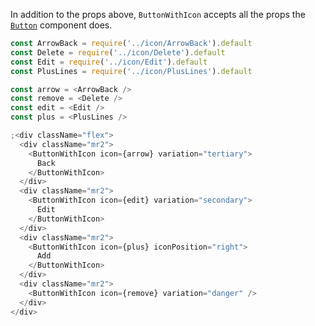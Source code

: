 In addition to the props above, `ButtonWithIcon` accepts all the props the
[`Button`](/#/Components/Forms/Button) component does.

```js
const ArrowBack = require('../icon/ArrowBack').default
const Delete = require('../icon/Delete').default
const Edit = require('../icon/Edit').default
const PlusLines = require('../icon/PlusLines').default

const arrow = <ArrowBack />
const remove = <Delete />
const edit = <Edit />
const plus = <PlusLines />

;<div className="flex">
  <div className="mr2">
    <ButtonWithIcon icon={arrow} variation="tertiary">
      Back
    </ButtonWithIcon>
  </div>
  <div className="mr2">
    <ButtonWithIcon icon={edit} variation="secondary">
      Edit
    </ButtonWithIcon>
  </div>
  <div className="mr2">
    <ButtonWithIcon icon={plus} iconPosition="right">
      Add
    </ButtonWithIcon>
  </div>
  <div className="mr2">
    <ButtonWithIcon icon={remove} variation="danger" />
  </div>
</div>
```
